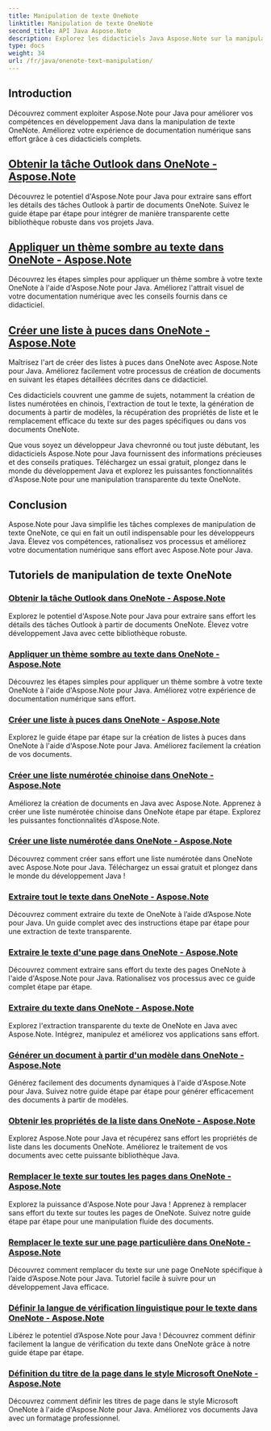 ```yaml
---
title: Manipulation de texte OneNote
linktitle: Manipulation de texte OneNote
second_title: API Java Aspose.Note
description: Explorez les didacticiels Java Aspose.Note sur la manipulation de texte OneNote. Explorez des méthodes efficaces pour des tâches telles que l'extraction de texte, l'application de thèmes, la création de listes, etc.
type: docs
weight: 34
url: /fr/java/onenote-text-manipulation/
---
```


## Introduction

Découvrez comment exploiter Aspose.Note pour Java pour améliorer vos compétences en développement Java dans la manipulation de texte OneNote. Améliorez votre expérience de documentation numérique sans effort grâce à ces didacticiels complets.

##  [Obtenir la tâche Outlook dans OneNote - Aspose.Note](./get-outlook-task/)
Découvrez le potentiel d'Aspose.Note pour Java pour extraire sans effort les détails des tâches Outlook à partir de documents OneNote. Suivez le guide étape par étape pour intégrer de manière transparente cette bibliothèque robuste dans vos projets Java.

## [Appliquer un thème sombre au texte dans OneNote - Aspose.Note](./apply-dark-theme/)
Découvrez les étapes simples pour appliquer un thème sombre à votre texte OneNote à l'aide d'Aspose.Note pour Java. Améliorez l'attrait visuel de votre documentation numérique avec les conseils fournis dans ce didacticiel.

## [Créer une liste à puces dans OneNote - Aspose.Note](./create-bulleted-list/)
Maîtrisez l'art de créer des listes à puces dans OneNote avec Aspose.Note pour Java. Améliorez facilement votre processus de création de documents en suivant les étapes détaillées décrites dans ce didacticiel.

Ces didacticiels couvrent une gamme de sujets, notamment la création de listes numérotées en chinois, l'extraction de tout le texte, la génération de documents à partir de modèles, la récupération des propriétés de liste et le remplacement efficace du texte sur des pages spécifiques ou dans vos documents OneNote.

Que vous soyez un développeur Java chevronné ou tout juste débutant, les didacticiels Aspose.Note pour Java fournissent des informations précieuses et des conseils pratiques. Téléchargez un essai gratuit, plongez dans le monde du développement Java et explorez les puissantes fonctionnalités d'Aspose.Note pour une manipulation transparente du texte OneNote.

## Conclusion
Aspose.Note pour Java simplifie les tâches complexes de manipulation de texte OneNote, ce qui en fait un outil indispensable pour les développeurs Java. Élevez vos compétences, rationalisez vos processus et améliorez votre documentation numérique sans effort avec Aspose.Note pour Java.
## Tutoriels de manipulation de texte OneNote
### [Obtenir la tâche Outlook dans OneNote - Aspose.Note](./get-outlook-task/)
Explorez le potentiel d'Aspose.Note pour Java pour extraire sans effort les détails des tâches Outlook à partir de documents OneNote. Élevez votre développement Java avec cette bibliothèque robuste.
### [Appliquer un thème sombre au texte dans OneNote - Aspose.Note](./apply-dark-theme/)
Découvrez les étapes simples pour appliquer un thème sombre à votre texte OneNote à l'aide d'Aspose.Note pour Java. Améliorez votre expérience de documentation numérique sans effort.
### [Créer une liste à puces dans OneNote - Aspose.Note](./create-bulleted-list/)
Explorez le guide étape par étape sur la création de listes à puces dans OneNote à l'aide d'Aspose.Note pour Java. Améliorez facilement la création de vos documents.
### [Créer une liste numérotée chinoise dans OneNote - Aspose.Note](./create-chinese-numbered-list/)
Améliorez la création de documents en Java avec Aspose.Note. Apprenez à créer une liste numérotée chinoise dans OneNote étape par étape. Explorez les puissantes fonctionnalités d'Aspose.Note.
### [Créer une liste numérotée dans OneNote - Aspose.Note](./create-numbered-list/)
Découvrez comment créer sans effort une liste numérotée dans OneNote avec Aspose.Note pour Java. Téléchargez un essai gratuit et plongez dans le monde du développement Java !
### [Extraire tout le texte dans OneNote - Aspose.Note](./extract-all-text/)
Découvrez comment extraire du texte de OneNote à l’aide d’Aspose.Note pour Java. Un guide complet avec des instructions étape par étape pour une extraction de texte transparente.
### [Extraire le texte d'une page dans OneNote - Aspose.Note](./extract-text-from-a-page/)
Découvrez comment extraire sans effort du texte des pages OneNote à l'aide d'Aspose.Note pour Java. Rationalisez vos processus avec ce guide complet étape par étape.
### [Extraire du texte dans OneNote - Aspose.Note](./extract-text/)
Explorez l'extraction transparente du texte de OneNote en Java avec Aspose.Note. Intégrez, manipulez et améliorez vos applications sans effort.
### [Générer un document à partir d'un modèle dans OneNote - Aspose.Note](./generate-document-from-template/)
Générez facilement des documents dynamiques à l'aide d'Aspose.Note pour Java. Suivez notre guide étape par étape pour générer efficacement des documents à partir de modèles.
### [Obtenir les propriétés de la liste dans OneNote - Aspose.Note](./get-list-properties/)
Explorez Aspose.Note pour Java et récupérez sans effort les propriétés de liste dans les documents OneNote. Améliorez le traitement de vos documents avec cette puissante bibliothèque Java.
### [Remplacer le texte sur toutes les pages dans OneNote - Aspose.Note](./replace-text-on-all-pages/)
Explorez la puissance d'Aspose.Note pour Java ! Apprenez à remplacer sans effort du texte sur toutes les pages de OneNote. Suivez notre guide étape par étape pour une manipulation fluide des documents.
### [Remplacer le texte sur une page particulière dans OneNote - Aspose.Note](./replace-text-on-particular-page/)
Découvrez comment remplacer du texte sur une page OneNote spécifique à l’aide d’Aspose.Note pour Java. Tutoriel facile à suivre pour un développement Java efficace.
### [Définir la langue de vérification linguistique pour le texte dans OneNote - Aspose.Note](./set-proofing-language-for-text/)
Libérez le potentiel d’Aspose.Note pour Java ! Découvrez comment définir facilement la langue de vérification du texte dans OneNote grâce à notre guide étape par étape.
### [Définition du titre de la page dans le style Microsoft OneNote - Aspose.Note](./setting-page-title-in-microsoft-onenote-style/)
Découvrez comment définir les titres de page dans le style Microsoft OneNote à l'aide d'Aspose.Note pour Java. Améliorez vos documents Java avec un formatage professionnel.